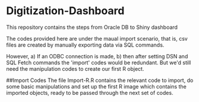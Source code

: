 # Digitization-Dashboard
This repository contains the steps from Oracle DB to Shiny dashboard

The codes provided here are under the maual import scenario, that is, csv files are created 
by manually exporting data via SQL commands.

However, 
a) If an ODBC connection is made,
b) then after setting DSN and SQL Fetch commands
the 'import' codes would be redundant. But we'd still need the manipulation codes to create our first R object.

##Import Codes
The file Import-R.R contains the relevant code to import, do some basic manipulations and set up the first R image which contains the imported objects, ready to be passed through the next set of codes.